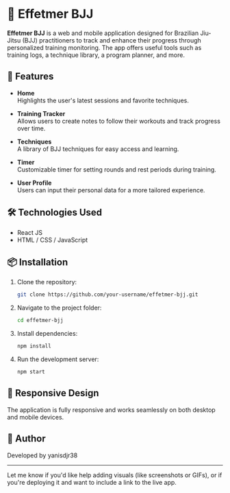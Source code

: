 
# 🥋 Effetmer BJJ

**Effetmer BJJ** is a web and mobile application designed for Brazilian Jiu-Jitsu (BJJ) practitioners to track and enhance their progress through personalized training monitoring. The app offers useful tools such as training logs, a technique library, a program planner, and more.

## 🚀 Features

- **Home**  
  Highlights the user's latest sessions and favorite techniques.

- **Training Tracker**  
  Allows users to create notes to follow their workouts and track progress over time.

- **Techniques**  
  A library of BJJ techniques for easy access and learning.

- **Timer**  
  Customizable timer for setting rounds and rest periods during training.

- **User Profile**  
  Users can input their personal data for a more tailored experience.

## 🛠️ Technologies Used

- React JS  
- HTML / CSS / JavaScript

## 📦 Installation

1. Clone the repository:
   ```bash
   git clone https://github.com/your-username/effetmer-bjj.git
   ```
2. Navigate to the project folder:
   ```bash
   cd effetmer-bjj
   ```
3. Install dependencies:
   ```bash
   npm install
   ```
4. Run the development server:
   ```bash
   npm start
   ```

## 📱 Responsive Design

The application is fully responsive and works seamlessly on both desktop and mobile devices.

## 👤 Author

Developed by yanisdjr38

---

Let me know if you'd like help adding visuals (like screenshots or GIFs), or if you're deploying it and want to include a link to the live app.

